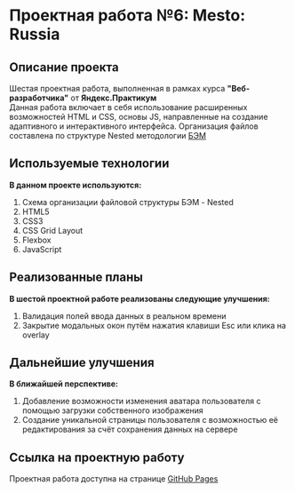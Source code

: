 # Проектная работа №6: Mesto: Russia

## Описание проекта

Шестая проектная работа, выполненная в рамках курса **"Веб-разработчика"** от **Яндекс.Практикум**  
Данная работа включает в себя использование расширенных возможностей HTML и CSS, основы JS, направленные на создание адаптивного и интерактивного интерфейса. Организация файлов составлена по структуре Nested методологии [БЭМ](https://ru.bem.info/)

## Используемые технологии

**В данном проекте используются:**

1. Схема организации файловой структуры БЭМ - Nested
2. HTML5
3. CSS3
4. CSS Grid Layout
5. Flexbox
6. JavaScript

## Реализованные планы

**В шестой проектной работе реализованы следующие улучшения:**

1. Валидация полей ввода данных в реальном времени
2. Закрытие модальных окон путём нажатия клавиши Esc или клика на overlay

## Дальнейшие улучшения

**В ближайшей перспективе:**
1. Добавление возможности изменения аватара пользователя с помощью загрузки собственного изображения
2. Создание уникальной страницы пользователя с возможностью её редактирования за счёт сохранения данных на сервере

## Ссылка на проектную работу

Проектная работа доступна на странице [GitHub Pages](https://artiquanta.github.io/mesto/)
